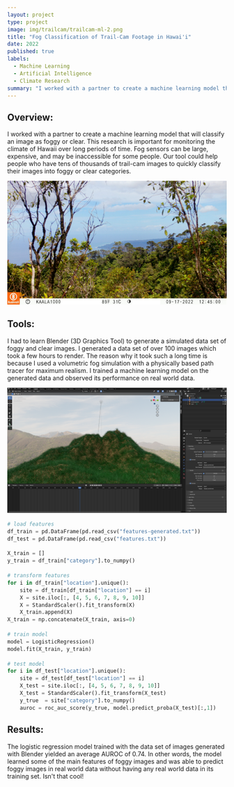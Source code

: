 ```yaml
---
layout: project
type: project
image: img/trailcam/trailcam-ml-2.png
title: "Fog Classification of Trail-Cam Footage in Hawai'i"
date: 2022
published: true
labels:
  - Machine Learning
  - Artificial Intelligence
  - Climate Research
summary: "I worked with a partner to create a machine learning model that will classify an image as foggy or clear."
---
```


## Overview:
I worked with a partner to create a machine learning model that will classify an image as foggy or clear. This research is important for monitoring the climate of Hawaii over long periods of time. Fog sensors can be large, expensive, and may be inaccessible for some people. Our tool could help people who have tens of thousands of trail-cam images to quickly classify their images into foggy or clear categories.

<img src="../img/trailcam/kaala-clear.jpg" width="800">

## Tools:
I had to learn Blender (3D Graphics Tool) to generate a simulated data set of foggy and clear images. I generated a data set of over 100 images which took a few hours to render. The reason why it took such a long time is because I used a volumetric fog simulation with a physically based path tracer for maximum realism. I trained a machine learning model on the generated data and observed its performance on real world data.

<img src="../img/trailcam/blender-clear.png" width="800">

```python
# load features
df_train = pd.DataFrame(pd.read_csv("features-generated.txt"))
df_test = pd.DataFrame(pd.read_csv("features.txt"))

X_train = []
y_train = df_train["category"].to_numpy()

# transform features
for i in df_train["location"].unique():
    site = df_train[df_train["location"] == i]
    X = site.iloc[:, [4, 5, 6, 7, 8, 9, 10]]
    X = StandardScaler().fit_transform(X)
    X_train.append(X)
X_train = np.concatenate(X_train, axis=0)

# train model
model = LogisticRegression()
model.fit(X_train, y_train)

# test model
for i in df_test["location"].unique():
    site = df_test[df_test["location"] == i]
    X_test = site.iloc[:, [4, 5, 6, 7, 8, 9, 10]]
    X_test = StandardScaler().fit_transform(X_test)
    y_true  = site["category"].to_numpy()
    auroc = roc_auc_score(y_true, model.predict_proba(X_test)[:,1])
```

## Results:
The logistic regression model trained with the data set of images generated with Blender yielded an average AUROC of 0.74. In other words, the model learned some of the main features of foggy images and was able to predict foggy images in real world data without having any real world data in its training set. Isn't that cool!